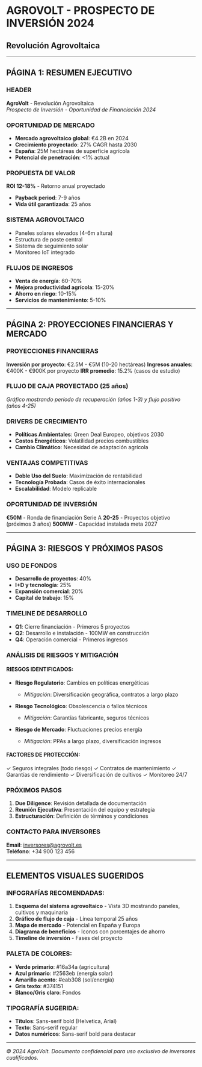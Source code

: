 # AGROVOLT - PROSPECTO DE INVERSIÓN 2024
## Revolución Agrovoltaica

---

## PÁGINA 1: RESUMEN EJECUTIVO

### HEADER
**AgroVolt** - Revolución Agrovoltaica  
*Prospecto de Inversión - Oportunidad de Financiación 2024*

### OPORTUNIDAD DE MERCADO
- **Mercado agrovoltaico global**: €4.2B en 2024
- **Crecimiento proyectado**: 27% CAGR hasta 2030
- **España**: 25M hectáreas de superficie agrícola
- **Potencial de penetración**: <1% actual

### PROPUESTA DE VALOR
**ROI 12-18%** - Retorno anual proyectado
- **Payback period**: 7-9 años
- **Vida útil garantizada**: 25 años

### SISTEMA AGROVOLTAICO
- Paneles solares elevados (4-6m altura)
- Estructura de poste central
- Sistema de seguimiento solar
- Monitoreo IoT integrado

### FLUJOS DE INGRESOS
- **Venta de energía**: 60-70%
- **Mejora productividad agrícola**: 15-20%
- **Ahorro en riego**: 10-15%
- **Servicios de mantenimiento**: 5-10%

---

## PÁGINA 2: PROYECCIONES FINANCIERAS Y MERCADO

### PROYECCIONES FINANCIERAS
**Inversión por proyecto**: €2.5M - €5M (10-20 hectáreas)
**Ingresos anuales**: €400K - €900K por proyecto
**IRR promedio**: 15.2% (casos de estudio)

### FLUJO DE CAJA PROYECTADO (25 años)
*Gráfico mostrando período de recuperación (años 1-3) y flujo positivo (años 4-25)*

### DRIVERS DE CRECIMIENTO
- **Políticas Ambientales**: Green Deal Europeo, objetivos 2030
- **Costos Energéticos**: Volatilidad precios combustibles
- **Cambio Climático**: Necesidad de adaptación agrícola

### VENTAJAS COMPETITIVAS
- **Doble Uso del Suelo**: Maximización de rentabilidad
- **Tecnología Probada**: Casos de éxito internacionales
- **Escalabilidad**: Modelo replicable

### OPORTUNIDAD DE INVERSIÓN
**€50M** - Ronda de financiación Serie A
**20-25** - Proyectos objetivo (próximos 3 años)
**500MW** - Capacidad instalada meta 2027

---

## PÁGINA 3: RIESGOS Y PRÓXIMOS PASOS

### USO DE FONDOS
- **Desarrollo de proyectos**: 40%
- **I+D y tecnología**: 25%
- **Expansión comercial**: 20%
- **Capital de trabajo**: 15%

### TIMELINE DE DESARROLLO
- **Q1**: Cierre financiación - Primeros 5 proyectos
- **Q2**: Desarrollo e instalación - 100MW en construcción
- **Q4**: Operación comercial - Primeros ingresos

### ANÁLISIS DE RIESGOS Y MITIGACIÓN

#### RIESGOS IDENTIFICADOS:
- **Riesgo Regulatorio**: Cambios en políticas energéticas
  - *Mitigación*: Diversificación geográfica, contratos a largo plazo

- **Riesgo Tecnológico**: Obsolescencia o fallos técnicos
  - *Mitigación*: Garantías fabricante, seguros técnicos

- **Riesgo de Mercado**: Fluctuaciones precios energía
  - *Mitigación*: PPAs a largo plazo, diversificación ingresos

#### FACTORES DE PROTECCIÓN:
✓ Seguros integrales (todo riesgo)
✓ Contratos de mantenimiento
✓ Garantías de rendimiento
✓ Diversificación de cultivos
✓ Monitoreo 24/7

### PRÓXIMOS PASOS
1. **Due Diligence**: Revisión detallada de documentación
2. **Reunión Ejecutiva**: Presentación del equipo y estrategia
3. **Estructuración**: Definición de términos y condiciones

### CONTACTO PARA INVERSORES
**Email**: inversores@agrovolt.es  
**Teléfono**: +34 900 123 456

---

## ELEMENTOS VISUALES SUGERIDOS

### INFOGRAFÍAS RECOMENDADAS:
1. **Esquema del sistema agrovoltaico** - Vista 3D mostrando paneles, cultivos y maquinaria
2. **Gráfico de flujo de caja** - Línea temporal 25 años
3. **Mapa de mercado** - Potencial en España y Europa
4. **Diagrama de beneficios** - Iconos con porcentajes de ahorro
5. **Timeline de inversión** - Fases del proyecto

### PALETA DE COLORES:
- **Verde primario**: #16a34a (agricultura)
- **Azul primario**: #2563eb (energía solar)
- **Amarillo acento**: #eab308 (sol/energía)
- **Gris texto**: #374151
- **Blanco/Gris claro**: Fondos

### TIPOGRAFÍA SUGERIDA:
- **Títulos**: Sans-serif bold (Helvetica, Arial)
- **Texto**: Sans-serif regular
- **Datos numéricos**: Sans-serif bold para destacar

---

*© 2024 AgroVolt. Documento confidencial para uso exclusivo de inversores cualificados.*